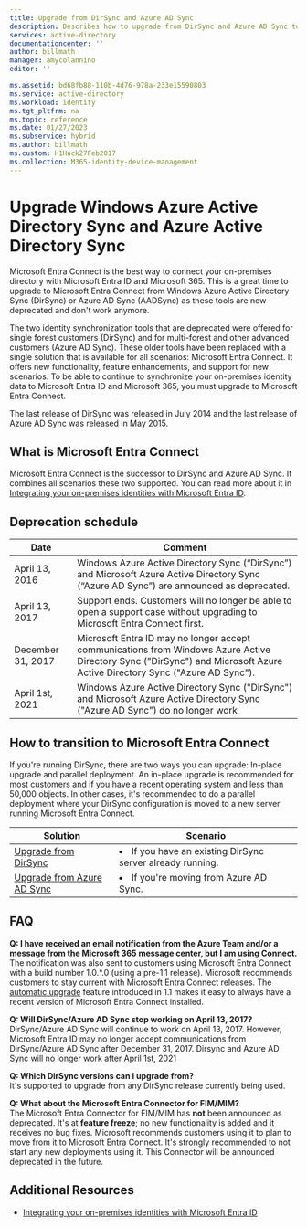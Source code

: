 ```yaml
---
title: Upgrade from DirSync and Azure AD Sync
description: Describes how to upgrade from DirSync and Azure AD Sync to Microsoft Entra Connect.
services: active-directory
documentationcenter: ''
author: billmath
manager: amycolannino
editor: ''

ms.assetid: bd68fb88-110b-4d76-978a-233e15590803
ms.service: active-directory
ms.workload: identity
ms.tgt_pltfrm: na
ms.topic: reference
ms.date: 01/27/2023
ms.subservice: hybrid
ms.author: billmath
ms.custom: H1Hack27Feb2017
ms.collection: M365-identity-device-management
---
```


# Upgrade Windows Azure Active Directory Sync and Azure Active Directory Sync
Microsoft Entra Connect is the best way to connect your on-premises directory with Microsoft Entra ID and Microsoft 365. This is a great time to upgrade to Microsoft Entra Connect from Windows Azure Active Directory Sync (DirSync) or Azure AD Sync (AADSync) as these tools are now deprecated and don't work anymore.

The two identity synchronization tools that are deprecated were offered for single forest customers (DirSync) and for multi-forest and other advanced customers (Azure AD Sync). These older tools have been replaced with a single solution that is available for all scenarios: Microsoft Entra Connect. It offers new functionality, feature enhancements, and support for new scenarios. To be able to continue to synchronize your on-premises identity data to Microsoft Entra ID and Microsoft 365, you must upgrade to Microsoft Entra Connect. 

The last release of DirSync was released in July 2014 and the last release of Azure AD Sync was released in May 2015.

<a name='what-is-azure-ad-connect'></a>

## What is Microsoft Entra Connect
Microsoft Entra Connect is the successor to DirSync and Azure AD Sync. It combines all scenarios these two supported. You can read more about it in [Integrating your on-premises identities with Microsoft Entra ID](../whatis-hybrid-identity.md).

## Deprecation schedule
| Date | Comment |
| --- | --- |
| April 13, 2016 |Windows Azure Active Directory Sync (“DirSync”) and Microsoft Azure Active Directory Sync (“Azure AD Sync”) are announced as deprecated. |
| April 13, 2017 |Support ends. Customers will no longer be able to open a support case without upgrading to Microsoft Entra Connect first. |
|December 31, 2017|Microsoft Entra ID may no longer accept communications from Windows Azure Active Directory Sync ("DirSync") and Microsoft Azure Active Directory Sync ("Azure AD Sync").
|April 1st, 2021| Windows Azure Active Directory Sync ("DirSync") and Microsoft Azure Active Directory Sync ("Azure AD Sync") do no longer work |

<a name='how-to-transition-to-azure-ad-connect'></a>

## How to transition to Microsoft Entra Connect
If you're running DirSync, there are two ways you can upgrade: In-place upgrade and parallel deployment. An in-place upgrade is recommended for most customers and if you have a recent operating system and less than 50,000 objects. In other cases, it's recommended to do a parallel deployment where your DirSync configuration is moved to a new server running Microsoft Entra Connect.

| Solution | Scenario |
| --- | --- |
| [Upgrade from DirSync](how-to-dirsync-upgrade-get-started.md) |<li>If you have an existing DirSync server already running.</li> |
| [Upgrade from Azure AD Sync](how-to-upgrade-previous-version.md) |<li>If you're moving from Azure AD Sync.</li> |


## FAQ
**Q: I have received an email notification from the Azure Team and/or a message from the Microsoft 365 message center, but I am using Connect.**  
The notification was also sent to customers using Microsoft Entra Connect with a build number 1.0.\*.0 (using a pre-1.1 release). Microsoft recommends customers to stay current with Microsoft Entra Connect releases. The [automatic upgrade](how-to-connect-install-automatic-upgrade.md) feature introduced in 1.1 makes it easy to always have a recent version of Microsoft Entra Connect installed.

**Q: Will DirSync/Azure AD Sync stop working on April 13, 2017?**  
DirSync/Azure AD Sync will continue to work on April 13, 2017.  However, Microsoft Entra ID may no longer accept communications from DirSync/Azure AD Sync after December 31, 2017. Dirsync and Azure AD Sync will no longer work after April 1st, 2021

**Q: Which DirSync versions can I upgrade from?**  
It's supported to upgrade from any DirSync release currently being used. 

**Q: What about the Microsoft Entra Connector for FIM/MIM?**  
The Microsoft Entra Connector for FIM/MIM has **not** been announced as deprecated. It's at **feature freeze**; no new functionality is added and it receives no bug fixes. Microsoft recommends customers using it to plan to move from it to Microsoft Entra Connect. It's strongly recommended to not start any new deployments using it. This Connector will be announced deprecated in the future.

## Additional Resources
* [Integrating your on-premises identities with Microsoft Entra ID](../whatis-hybrid-identity.md)
